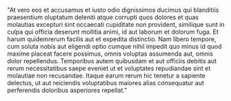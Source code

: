 "At vero eos et accusamus et iusto odio
dignissimos ducimus qui blanditiis praesentium 
oluptatum deleniti atque corrupti quos dolores
et quas molautias excepturi sint occaecati
cupiditate non provident, similique sunt in
culpa qui officia deserunt mollitia animi, id
aut laborum et dolorum fuga. Et harum
quidemrerum facilis aut et expedita
distinctio. Nam libero tempore, cum soluta
nobis aut eligendi optio cumque nihil impedit
quo minus id quod maxime placeat facere
possimus, omnis voluptas assumenda aut, omnis
dolor repellendus. Temporibus autem quibusdam
et aut officiis debitis aut rerum
necessitatibus saepe eveniet ut et voluptates
repudiandae sint et molautiae non recusandae.
Itaque earum rerum hic tenetur a sapiente
delectus, ut aut reiciendis voluptatibus
maiores alias consequatur aut perferendis
doloribus asperiores repellat."    